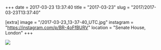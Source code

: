 +++
date = 2017-03-23 13:37:40
title = "2017-03-23"
slug = "2017/2017-03-23T13:37:40"

[extra]
image = "/2017-03-23_13-37-40_UTC.jpg"
instagram = "https://instagram.com/p/BR-4oFfBURV"
location = "Senate House, London"
+++

<img src="/2017-03-23_13-37-40_UTC.jpg" />
